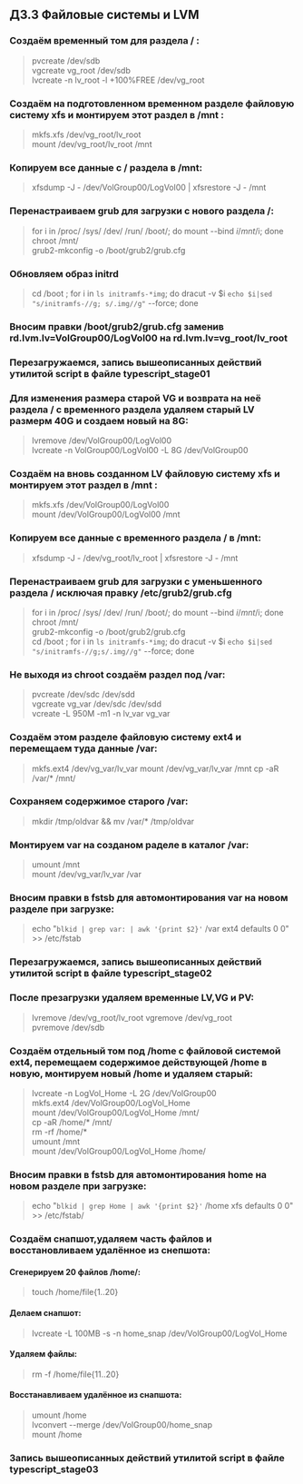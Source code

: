 ## ДЗ.3 Файловые системы и LVM

### Создаём временный том для раздела / :
>pvcreate /dev/sdb  
>vgcreate vg_root /dev/sdb  
>lvcreate -n lv_root -l +100%FREE /dev/vg_root  

### Создаём на подготовленном временном разделе файловую систему xfs и монтируем этот раздел в /mnt :
>mkfs.xfs /dev/vg_root/lv_root  
>mount /dev/vg_root/lv_root /mnt  

### Копируем все данные с / раздела в /mnt:
>xfsdump -J - /dev/VolGroup00/LogVol00 | xfsrestore -J - /mnt  

### Перенастраиваем grub для загрузки с нового раздела /:

>for i in /proc/ /sys/ /dev/ /run/ /boot/; do mount --bind $i /mnt/$i; done  
>chroot /mnt/  
>grub2-mkconfig -o /boot/grub2/grub.cfg  

### Обновляем образ initrd
>cd /boot ; for i in `ls initramfs-*img`; do dracut -v $i `echo $i|sed "s/initramfs-//g; s/.img//g"` --force; done  

### Вносим правки /boot/grub2/grub.cfg заменив rd.lvm.lv=VolGroup00/LogVol00 на rd.lvm.lv=vg_root/lv_root

### Перезагружаемся, запись вышеописанных действий утилитой script  в файле typescript_stage01

### Для изменения размера старой VG и возврата на неё раздела / с временного раздела удаляем старый LV размерм 40G и создаем новый на 8G:
>lvremove /dev/VolGroup00/LogVol00  
>lvcreate -n VolGroup00/LogVol00 -L 8G /dev/VolGroup00 

### Создаём на вновь созданном LV файловую систему xfs и монтируем этот раздел в /mnt :
>mkfs.xfs /dev/VolGroup00/LogVol00  
>mount /dev/VolGroup00/LogVol00 /mnt 

### Копируем все данные с временного раздела / в /mnt:
>xfsdump -J - /dev/vg_root/lv_root | xfsrestore -J - /mnt  

### Перенастраиваем grub для загрузки с уменьшенного раздела / исключая правку /etc/grub2/grub.cfg
>for i in /proc/ /sys/ /dev/ /run/ /boot/; do mount --bind $i /mnt/$i; done  
>chroot /mnt/  
>grub2-mkconfig -o /boot/grub2/grub.cfg  
>cd /boot ; for i in `ls initramfs-*img`; do dracut -v $i `echo $i|sed "s/initramfs-//g;s/.img//g"` --force; done  

### Не выходя из chroot создаём раздел под /var:

>pvcreate /dev/sdc /dev/sdd  
>vgcreate vg_var /dev/sdc /dev/sdd  
>vcreate -L 950M -m1 -n lv_var vg_var 

### Создаём этом разделе файловую систему ext4 и перемещаем туда данные /var:
>mkfs.ext4 /dev/vg_var/lv_var 
>mount /dev/vg_var/lv_var /mnt 
>cp -aR /var/* /mnt/  
### Сохраняем содержимое старого /var:
>mkdir /tmp/oldvar && mv /var/* /tmp/oldvar  
### Монтируем var на созданом раделе в каталог /var:
>umount /mnt  
>mount /dev/vg_var/lv_var /var  

### Вносим правки в fstsb для автомонтирования var на новом разделе при загрузке:
>echo "`blkid | grep var: | awk '{print $2}'` /var ext4 defaults 0 0" >> /etc/fstab  

### Перезагружаемся, запись вышеописанных действий утилитой script  в файле typescript_stage02

### После презагрузки удаляем временные LV,VG и PV:
>lvremove /dev/vg_root/lv_root 
>vgremove /dev/vg_root  
>pvremove /dev/sdb 


### Создаём отдельный том под /home с файловой системой ext4, перемещаем содержимое действующей /home в новую, монтируем новый /home и удаляем старый:
>lvcreate -n LogVol_Home -L 2G /dev/VolGroup00  
>mkfs.ext4 /dev/VolGroup00/LogVol_Home  
>mount /dev/VolGroup00/LogVol_Home /mnt/  
>cp -aR /home/* /mnt/  
>rm -rf /home/*  
>umount /mnt  
>mount /dev/VolGroup00/LogVol_Home /home/  

### Вносим правки в fstsb для автомонтирования home на новом разделе при загрузке:
>echo "`blkid | grep Home | awk '{print $2}'` /home xfs defaults 0 0" >> /etc/fstab/  

### Создаём снапшот,удаляем часть файлов и восстановливаем удалённое из снепшота:

#### Сгенерируем 20 файлов /home/:
>touch /home/file{1..20}  
#### Делаем снапшот:
>lvcreate -L 100MB -s -n home_snap /dev/VolGroup00/LogVol_Home  

#### Удаляем файлы:
>rm -f /home/file{11..20}  

#### Восстанавливаем удалённое из снапшота:
>umount /home  
>lvconvert --merge /dev/VolGroup00/home_snap  
>mount /home  
### Запись вышеописанных действий утилитой script  в файле typescript_stage03
